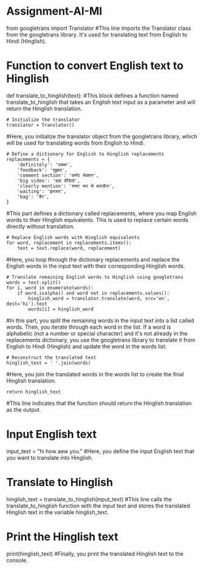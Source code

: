 # Assignment-AI-Ml
from googletrans import Translator
#This line imports the Translator class from the googletrans library. It's used for translating text from English to Hindi (Hinglish).

# Function to convert English text to Hinglish
def translate_to_hinglish(text):
#This block defines a function named translate_to_hinglish that takes an English text input as a parameter and will return the Hinglish translation.

    # Initialize the translator
    translator = Translator()
#Here, you initialize the translator object from the googletrans library, which will be used for translating words from English to Hindi.

    # Define a dictionary for English to Hinglish replacements
    replacements = {
        'definitely': 'पक्का',
        'feedback': 'सुझाव',
        'comment section': 'कमेंट सेक्शन',
        'big video': 'बड़ा वीडियो',
        'clearly mention': 'स्पष्ट रूप से बताऊँगा',
        'waiting': 'इंतजार',
        'bag': 'बैग',
    }
#This part defines a dictionary called replacements, where you map English words to their Hinglish equivalents. This is used to replace certain words directly without translation.

    # Replace English words with Hinglish equivalents
    for word, replacement in replacements.items():
        text = text.replace(word, replacement)

#Here, you loop through the dictionary replacements and replace the English words in the input text with their corresponding Hinglish words.

    # Translate remaining English words to Hinglish using googletrans
    words = text.split()
    for i, word in enumerate(words):
        if word.isalpha() and word not in replacements.values():
            hinglish_word = translator.translate(word, src='en', dest='hi').text
            words[i] = hinglish_word
#In this part, you split the remaining words in the input text into a list called words. Then, you iterate through each word in the list. If a word is alphabetic (not a number or special character) and it's not already in the replacements dictionary, you use the googletrans library to translate it from English to Hindi (Hinglish) and update the word in the words list.

    # Reconstruct the translated text
    hinglish_text = ' '.join(words)
#Here, you join the translated words in the words list to create the final Hinglish translation.

    return hinglish_text
#This line indicates that the function should return the Hinglish translation as the output.

# Input English text
input_text = "hi how aew you."
#Here, you define the input English text that you want to translate into Hinglish.

# Translate to Hinglish
hinglish_text = translate_to_hinglish(input_text)
#This line calls the translate_to_hinglish function with the input text and stores the translated Hinglish text in the variable hinglish_text.

# Print the Hinglish text
print(hinglish_text)
#Finally, you print the translated Hinglish text to the console.

